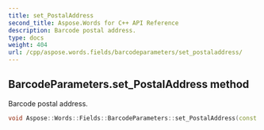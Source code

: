 ```yaml
---
title: set_PostalAddress
second_title: Aspose.Words for C++ API Reference
description: Barcode postal address. 
type: docs
weight: 404
url: /cpp/aspose.words.fields/barcodeparameters/set_postaladdress/
---
```

## BarcodeParameters.set_PostalAddress method


Barcode postal address.

```cpp
void Aspose::Words::Fields::BarcodeParameters::set_PostalAddress(const System::String &value)
```

